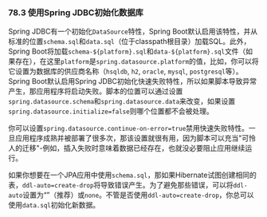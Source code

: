 ### 78.3 使用Spring JDBC初始化数据库

Spring JDBC有一个初始化`DataSource`特性，Spring Boot默认启用该特性，并从标准的位置`schema.sql`和`data.sql`（位于classpath根目录）加载SQL。此外，Spring Boot将加载`schema-${platform}.sql`和`data-${platform}.sql`文件（如果存在），在这里`platform`是`spring.datasource.platform`的值，比如，你可以将它设置为数据库的供应商名称（`hsqldb`, `h2`, `oracle`, `mysql`, `postgresql`等）。Spring Boot默认启用Spring JDBC初始化快速失败特性，所以如果脚本导致异常产生，那应用程序将启动失败。脚本的位置可以通过设置`spring.datasource.schema`和`spring.datasource.data`来改变，如果设置`spring.datasource.initialize=false`则哪个位置都不会被处理。

你可以设置`spring.datasource.continue-on-error=true`禁用快速失败特性。一旦应用程序成熟并被部署了很多次，那该设置就很有用，因为脚本可以充当"可怜人的迁移"-例如，插入失败时意味着数据已经存在，也就没必要阻止应用继续运行。

如果你想要在一个JPA应用中使用`schema.sql`，那如果Hibernate试图创建相同的表，`ddl-auto=create-drop`将导致错误产生。为了避免那些错误，可以将`ddl-auto`设置为“”（推荐）或`none`。不管是否使用`ddl-auto=create-drop`，你总可以使用`data.sql`初始化新数据。
